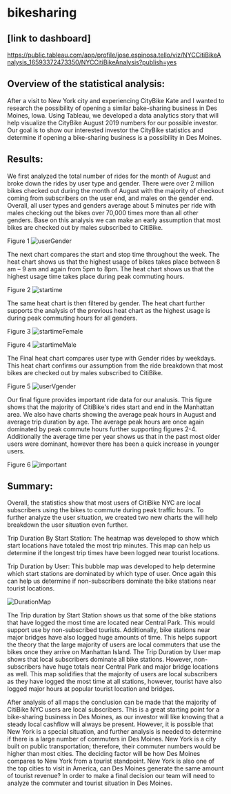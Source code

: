 # bikesharing

## [link to dashboard]

https://public.tableau.com/app/profile/jose.espinosa.tello/viz/NYCCitiBikeAnalysis_16593372473350/NYCCitiBikeAnalysis?publish=yes

## Overview of the statistical analysis:

After a visit to New York city and experiencing CityBike Kate and I wanted to research the possibility of opening a similar bake-sharing business in Des Moines, Iowa. Using Tableau, we developed a data analytics story that will help visualize the CityBike August 2019 numbers for our possible investor. Our goal is to show our interested investor the CityBike statistics and determine if opening a bike-sharing business is a possibility in Des Moines.

## Results:

We first analyzed the total number of rides for the month of August and broke down the rides by user type and gender. There were over 2 million bikes checked out during the month of August with the majority of checkout coming from subscribers on the user end, and males on the gender end. Overall, all user types and genders average about 5 minutes per ride with males checking out the bikes over 70,000 times more than all other genders.  Base on this analysis we can make an early assumption that most bikes are checked out by males subscribed to CitiBike.

Figure 1
![userGender](https://github.com/JoseEspinosaTello/bikesharing/blob/main/Resources/images/userGender.png)

The next chart compares the start and stop time throughout the week. The heat chart shows us that the highest usage of bikes takes place between 8 am – 9 am and again from 5pm to 8pm. The heat chart shows us that the highest usage time takes place during peak commuting hours.

Figure 2
![startime](https://github.com/JoseEspinosaTello/bikesharing/blob/main/Resources/images/startime.png)

The same heat chart is then filtered by gender. The heat chart further supports the analysis of the previous heat chart as the highest usage is during peak commuting hours for all genders.

Figure 3
![startimeFemale](https://github.com/JoseEspinosaTello/bikesharing/blob/main/Resources/images/genderStart1.png)

Figure 4
![startimeMale](https://github.com/JoseEspinosaTello/bikesharing/blob/main/Resources/images/genderStart2.png)

The Final heat chart compares user type with Gender rides by weekdays. This heat chart confirms our assumption from the ride breakdown that most bikes are checked out by males subscribed to CitiBike.

Figure 5
![userVgender](https://github.com/JoseEspinosaTello/bikesharing/blob/main/Resources/images/userVgender.png)

Our final figure provides important ride data for our analusis. This figure shows that the majority of CitiBike's rides start and end in the Manhattan area. We also have charts showing the average peak hours in August and average trip duration by age. The average peak hours are once again dominated by peak commute hours further supporting figures 2-4. Additionally the average time per year shows us that in the past most older users were dominant, however there has been a quick increase in younger users.

Figure 6
![important](https://github.com/JoseEspinosaTello/bikesharing/blob/main/Resources/images/important.png)


## Summary:

Overall, the statistics show that most users of CitiBike NYC are local subscribers using the bikes to commute during peak traffic hours. To further analyze the user situation, we created two new charts the will help breakdown the user situation even further.

Trip Duration By Start Station: The heatmap was developed to show which start locations have totaled the most trip minutes. This map can help us determine if the longest trip times have been logged near tourist locations.

Trip Duration by User: This bubble map was developed to help determine which start stations are dominated by which type of user. Once again this can help us determine if non-subscribers dominate the bike stations near tourist locations.

![DurationMap](https://github.com/JoseEspinosaTello/bikesharing/blob/main/Resources/images/MapDuration.png)

The Trip duration by Start Station shows us that some of the bike stations that have logged the most time are located near Central Park. This would support use by non-subscribed tourists. Additionally, bike stations near major bridges have also logged huge amounts of time. This helps support the theory that the large majority of users are local commuters that use the bikes once they arrive on Manhattan Island. The Trip Duration by User map shows that local subscribers dominate all bike stations. However, non-subscribers have huge totals near Central Park and major bridge locations as well. This map solidifies that the majority of users are local subscribers as they have logged the most time at all stations, however, tourist have also logged major hours at popular tourist location and bridges.

After analysis of all maps the conclusion can be made that the majority of CitiBike NYC users are local subscribers. This is a great starting point for a bike-sharing business in Des Moines, as our investor will like knowing that a steady local cashflow will always be present. However, it is possible that New York is a special situation, and further analysis is needed to determine if there is a large number of commuters in Des Moines. New York is a city built on public transportation; therefore, their commuter numbers would be higher than most cities. The deciding factor will be how Des Moines compares to New York from a tourist standpoint. New York is also one of the top cities to visit in America, can Des Moines generate the same amount of tourist revenue? In order to make a final decision our team will need to analyze the commuter and tourist situation in Des Moines.

